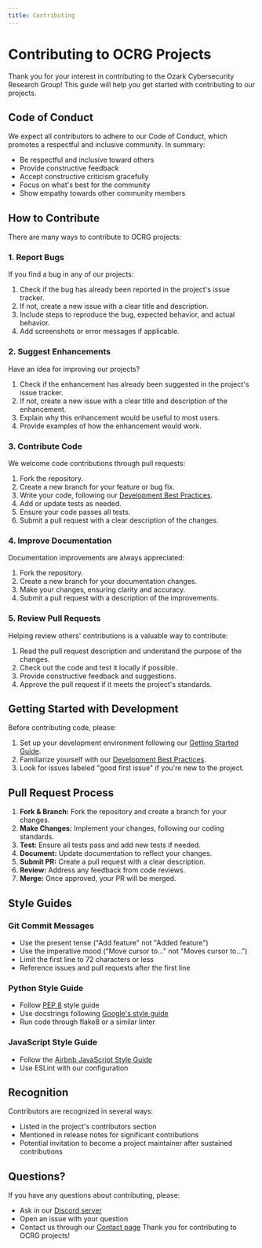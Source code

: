 ```yaml
---
title: Contributing
---
```


# Contributing to OCRG Projects

Thank you for your interest in contributing to the Ozark Cybersecurity Research Group! This guide will help you get started with contributing to our projects.

## Code of Conduct

We expect all contributors to adhere to our Code of Conduct, which promotes a respectful and inclusive community. In summary:

- Be respectful and inclusive toward others
- Provide constructive feedback
- Accept constructive criticism gracefully
- Focus on what's best for the community
- Show empathy towards other community members

## How to Contribute

There are many ways to contribute to OCRG projects:

### 1. Report Bugs

If you find a bug in any of our projects:

1. Check if the bug has already been reported in the project's issue tracker.
2. If not, create a new issue with a clear title and description.
3. Include steps to reproduce the bug, expected behavior, and actual behavior.
4. Add screenshots or error messages if applicable.

### 2. Suggest Enhancements

Have an idea for improving our projects?

1. Check if the enhancement has already been suggested in the project's issue tracker.
2. If not, create a new issue with a clear title and description of the enhancement.
3. Explain why this enhancement would be useful to most users.
4. Provide examples of how the enhancement would work.

### 3. Contribute Code

We welcome code contributions through pull requests:

1. Fork the repository.
2. Create a new branch for your feature or bug fix.
3. Write your code, following our [Development Best Practices](dev-best-practices.html).
4. Add or update tests as needed.
5. Ensure your code passes all tests.
6. Submit a pull request with a clear description of the changes.

### 4. Improve Documentation

Documentation improvements are always appreciated:

1. Fork the repository.
2. Create a new branch for your documentation changes.
3. Make your changes, ensuring clarity and accuracy.
4. Submit a pull request with a description of the improvements.

### 5. Review Pull Requests

Helping review others' contributions is a valuable way to contribute:

1. Read the pull request description and understand the purpose of the changes.
2. Check out the code and test it locally if possible.
3. Provide constructive feedback and suggestions.
4. Approve the pull request if it meets the project's standards.

## Getting Started with Development

Before contributing code, please:

1. Set up your development environment following our [Getting Started Guide](getting-started.html).
2. Familiarize yourself with our [Development Best Practices](dev-best-practices.html).
3. Look for issues labeled "good first issue" if you're new to the project.

## Pull Request Process

1. **Fork & Branch:** Fork the repository and create a branch for your changes.
2. **Make Changes:** Implement your changes, following our coding standards.
3. **Test:** Ensure all tests pass and add new tests if needed.
4. **Document:** Update documentation to reflect your changes.
5. **Submit PR:** Create a pull request with a clear description.
6. **Review:** Address any feedback from code reviews.
7. **Merge:** Once approved, your PR will be merged.

## Style Guides

### Git Commit Messages

- Use the present tense ("Add feature" not "Added feature")
- Use the imperative mood ("Move cursor to..." not "Moves cursor to...")
- Limit the first line to 72 characters or less
- Reference issues and pull requests after the first line

### Python Style Guide

- Follow [PEP 8](https://www.python.org/dev/peps/pep-0008/) style guide
- Use docstrings following [Google's style guide](https://google.github.io/styleguide/pyguide.html#38-comments-and-docstrings)
- Run code through flake8 or a similar linter

### JavaScript Style Guide

- Follow the [Airbnb JavaScript Style Guide](https://github.com/airbnb/javascript)
- Use ESLint with our configuration

## Recognition

Contributors are recognized in several ways:

- Listed in the project's contributors section
- Mentioned in release notes for significant contributions
- Potential invitation to become a project maintainer after sustained contributions

## Questions?

If you have any questions about contributing, please:

- Ask in our [Discord server](https://discord.gg/6SDUxJzSdr)
- Open an issue with your question
- Contact us through our [Contact page](../contact.html)
Thank you for contributing to OCRG projects! 